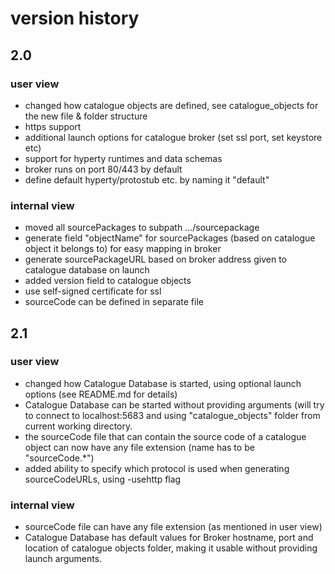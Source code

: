 # version history
## 2.0
### user view
* changed how catalogue objects are defined, see catalogue_objects for the new file & folder structure
* https support
* additional launch options for catalogue broker (set ssl port, set keystore etc)
* support for hyperty runtimes and data schemas
* broker runs on port 80/443 by default
* define default hyperty/protostub etc. by naming it "default"

### internal view
* moved all sourcePackages to subpath .../sourcepackage
* generate field "objectName" for sourcePackages (based on catalogue object it belongs to) for easy mapping in broker
* generate sourcePackageURL based on broker address given to catalogue database on launch
* added version field to catalogue objects
* use self-signed certificate for ssl
* sourceCode can be defined in separate file

## 2.1
### user view
* changed how Catalogue Database is started, using optional launch options (see README.md for details)
* Catalogue Database can be started without providing arguments (will try to connect to localhost:5683 and using "catalogue_objects" folder from current working directory.
* the sourceCode file that can contain the source code of a catalogue object can now have any file extension (name has to be "sourceCode.*")
* added ability to specify which protocol is used when generating sourceCodeURLs, using -usehttp flag

### internal view
* sourceCode file can have any file extension (as mentioned in user view)
* Catalogue Database has default values for Broker hostname, port and location of catalogue objects folder, making it usable without providing launch arguments.